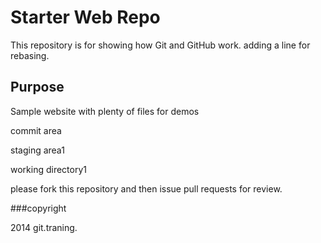 # Starter Web Repo

This repository is for showing how Git and GitHub work. adding a line for rebasing.

## Purpose

Sample website with plenty of files for demos

commit area

staging area1

working directory1

please fork this repository and then issue pull requests for 
review.

###copyright

2014 git.traning.